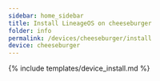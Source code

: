 ```yaml
---
sidebar: home_sidebar
title: Install LineageOS on cheeseburger
folder: info
permalink: /devices/cheeseburger/install
device: cheeseburger
---
```

{% include templates/device_install.md %}
